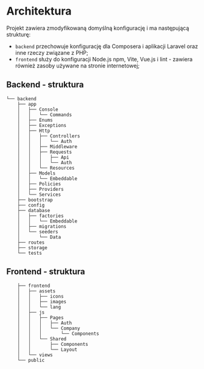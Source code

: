 # Architektura
Projekt zawiera zmodyfikowaną domyślną konfigurację i ma następującą strukturę:
- `backend` przechowuje konfigurację dla Composera i aplikacji Laravel oraz inne rzeczy związane z PHP;
- `frontend` służy do konfiguracji Node.js npm, Vite, Vue.js i lint - zawiera również zasoby używane na stronie internetowej;

## Backend - struktura
```
└── backend
    ├── app
    │   ├── Console
    │   │   └── Commands
    │   ├── Enums
    │   ├── Exceptions
    │   ├── Http
    │   │   ├── Controllers
    │   │   │   └── Auth
    │   │   ├── Middleware
    │   │   ├── Requests
    │   │   │   ├── Api
    │   │   │   └── Auth
    │   │   └── Resources
    │   ├── Models
    │   │   └── Embeddable
    │   ├── Policies
    │   ├── Providers
    │   └── Services
    ├── bootstrap
    ├── config
    ├── database
    │   ├── factories
    │   │   └── Embeddable
    │   ├── migrations
    │   └── seeders
    │       └── Data
    ├── routes
    ├── storage
    └── tests
```
## Frontend - struktura
```
    ├── frontend
    │   ├── assets
    │   │   ├── icons
    │   │   ├── images
    │   │   └── lang
    │   ├── js
    │   │   ├── Pages
    │   │   │   ├── Auth
    │   │   │   └── Company
    │   │   │       └── Components
    │   │   └── Shared
    │   │       ├── Components
    │   │       └── Layout
    │   └── views
    └── public
```